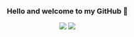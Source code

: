### <p align="center"> Hello and welcome to my GitHub 👋
<p align="center"> <a href = "https://www.linkedin.com/in/joakim-barkfj%C3%A4rd-5b1a24224"><img src="https://img.icons8.com/fluency/48/000000/linkedin.png"/></a>
<a href = "mailto: jockebark@msn.com"><img src="https://img.icons8.com/color/48/000000/apple-mail.png"/></a>
